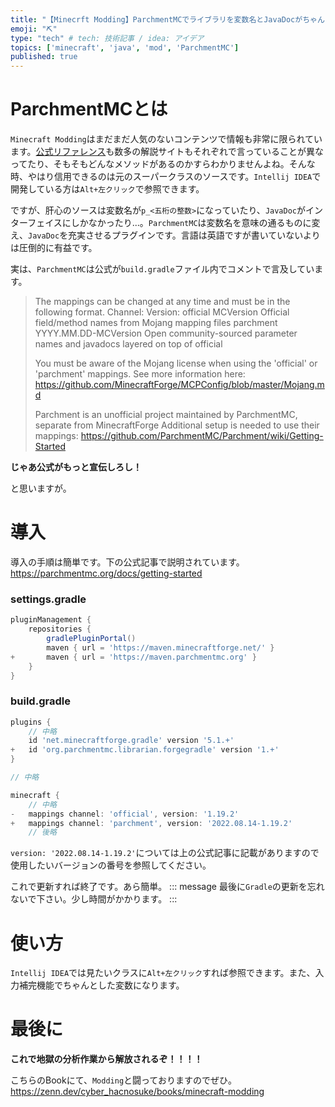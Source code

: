 ```yaml
---
title: "【Minecrft Modding】ParchmentMCでライブラリを変数名とJavaDocがちゃんとしたものに変える。"
emoji: "⛏"
type: "tech" # tech: 技術記事 / idea: アイデア
topics: ['minecraft', 'java', 'mod', 'ParchmentMC']
published: true
---
```


# ParchmentMCとは
`Minecraft Modding`はまだまだ人気のないコンテンツで情報も非常に限られています。[公式リファレンス](https://docs.minecraftforge.net/en/1.19.x/)も数多の解説サイトもそれぞれで言っていることが異なってたり、そもそもどんなメソッドがあるのかすらわかりませんよね。そんな時、やはり信用できるのは元のスーパークラスのソースです。`Intellij IDEA`で開発している方は`Alt+左クリック`で参照できます。

ですが、肝心のソースは変数名が`p_<五桁の整数>`になっていたり、`JavaDoc`がインターフェイスにしかなかったり...。`ParchmentMC`は変数名を意味の通るものに変え、`JavaDoc`を充実させるプラグインです。言語は英語ですが書いていないよりは圧倒的に有益です。

実は、`ParchmentMC`は公式が`build.gradle`ファイル内でコメントで言及しています。

> The mappings can be changed at any time and must be in the following format.
  Channel:   Version:
  official   MCVersion             Official field/method names from Mojang mapping files
  parchment  YYYY.MM.DD-MCVersion  Open community-sourced parameter names and javadocs layered on top of official
> 
> You must be aware of the Mojang license when using the 'official' or 'parchment' mappings.
  See more information here: https://github.com/MinecraftForge/MCPConfig/blob/master/Mojang.md
> 
> Parchment is an unofficial project maintained by ParchmentMC, separate from MinecraftForge
  Additional setup is needed to use their mappings: https://github.com/ParchmentMC/Parchment/wiki/Getting-Started

**じゃあ公式がもっと宣伝しろし！**

と思いますが。

# 導入
導入の手順は簡単です。下の公式記事で説明されています。
https://parchmentmc.org/docs/getting-started

### settings.gradle

```diff:settings.gradle
pluginManagement {
    repositories {
        gradlePluginPortal()
        maven { url = 'https://maven.minecraftforge.net/' }
+       maven { url = 'https://maven.parchmentmc.org' }
    }
}
```

### build.gradle

```diff:build.gradle
plugins {
    // 中略
    id 'net.minecraftforge.gradle' version '5.1.+'
+   id 'org.parchmentmc.librarian.forgegradle' version '1.+'
}

// 中略

minecraft {
    // 中略
-   mappings channel: 'official', version: '1.19.2'
+   mappings channel: 'parchment', version: '2022.08.14-1.19.2'
    // 後略
```

`version: '2022.08.14-1.19.2'`については上の公式記事に記載がありますので使用したいバージョンの番号を参照してください。

これで更新すれば終了です。あら簡単。
::: message
最後に`Gradle`の更新を忘れないで下さい。少し時間がかかります。
:::

# 使い方
`Intellij IDEA`では見たいクラスに`Alt+左クリック`すれば参照できます。また、入力補完機能でちゃんとした変数になります。

# 最後に
**これで地獄の分析作業から解放されるぞ！！！！**

こちらのBookにて、`Modding`と闘っておりますのでぜひ。
https://zenn.dev/cyber_hacnosuke/books/minecraft-modding

